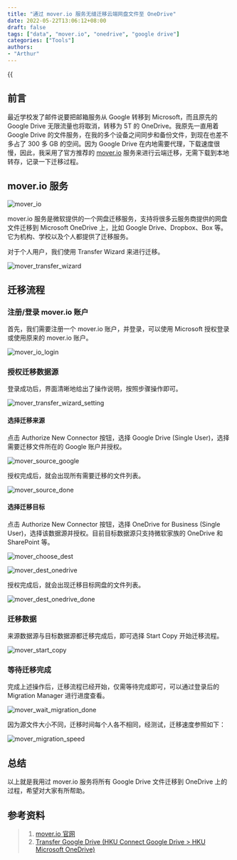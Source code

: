```yaml
---
title: "通过 mover.io 服务无缝迁移云端网盘文件至 OneDrive"
date: 2022-05-22T13:06:12+08:00
draft: false
tags: ["data", "mover.io", "onedrive", "google drive"]
categories: ["Tools"]
authors:
- "Arthur"
---
```


{{<audio src="http://pseudoyu.oss-cn-hangzhou.aliyuncs.com/audios/here_after_us.mp3" caption="《后来的我们 - 五月天》" >}}

## 前言

最近学校发了邮件说要把邮箱服务从 Google 转移到 Microsoft，而且原先的 Google Drive 无限流量也将取消，转移为 5T 的 OneDrive。我原先一直用着 Google Drive 的文件服务，在我的多个设备之间同步和备份文件，到现在也差不多占了 300 多 GB 的空间。因为 Google Drive 在内地需要代理，下载速度很慢，因此，我采用了官方推荐的 [mover.io](https://mover.io) 服务来进行云端迁移，无需下载到本地转存，记录一下迁移过程。

## mover.io 服务

![mover_io](https://pseudoyu.oss-cn-hangzhou.aliyuncs.com/images/mover_io.png)

mover.io 服务是微软提供的一个网盘迁移服务，支持将很多云服务商提供的网盘文件迁移到 Microsoft OneDrive 上，比如 Google Drive、Dropbox、Box 等。它为机构、学校以及个人都提供了迁移服务。

对于个人用户，我们使用 Transfer Wizard 来进行迁移。

![mover_transfer_wizard](https://pseudoyu.oss-cn-hangzhou.aliyuncs.com/images/mover_transfer_wizard.png)

## 迁移流程

### 注册/登录 mover.io 账户

首先，我们需要注册一个 mover.io 账户，并登录，可以使用 Microsoft 授权登录或使用原来的 mover.io 账户。

![mover_io_login](https://pseudoyu.oss-cn-hangzhou.aliyuncs.com/images/mover_io_login.png)

### 授权迁移数据源

登录成功后，界面清晰地给出了操作说明，按照步骤操作即可。

![mover_transfer_wizard_setting](https://pseudoyu.oss-cn-hangzhou.aliyuncs.com/images/mover_transfer_wizard_setting.png)

#### 选择迁移来源

点击 Authorize New Connector 按钮，选择 Google Drive (Single User)，选择需要迁移文件所在的 Google 账户并授权。

![mover_source_google](https://pseudoyu.oss-cn-hangzhou.aliyuncs.com/images/mover_source_google.png)

授权完成后，就会出现所有需要迁移的文件列表。

![mover_source_done](https://pseudoyu.oss-cn-hangzhou.aliyuncs.com/images/mover_source_done.png)

#### 选择迁移目标

点击 Authorize New Connector 按钮，选择 OneDrive for Business (Single User)，选择该数据源并授权。目前目标数据源只支持微软家族的 OneDrive 和 SharePoint 等。

![mover_choose_dest](https://pseudoyu.oss-cn-hangzhou.aliyuncs.com/images/mover_choose_dest.png)

![mover_dest_onedrive](https://pseudoyu.oss-cn-hangzhou.aliyuncs.com/images/mover_dest_onedrive.png)

授权完成后，就会出现迁移目标网盘的文件列表。

![mover_dest_onedrive_done](https://pseudoyu.oss-cn-hangzhou.aliyuncs.com/images/mover_dest_onedrive_done.png)

### 迁移数据

来源数据源与目标数据源都迁移完成后，即可选择 Start Copy 开始迁移流程。

![mover_start_copy](https://pseudoyu.oss-cn-hangzhou.aliyuncs.com/images/mover_start_copy.png)

### 等待迁移完成

完成上述操作后，迁移流程已经开始，仅需等待完成即可，可以通过登录后的 Migration Manager 进行进度查看。

![mover_wait_migration_done](https://pseudoyu.oss-cn-hangzhou.aliyuncs.com/images/mover_wait_migration_done.png)

因为源文件大小不同，迁移时间每个人各不相同，经测试，迁移速度参照如下：

![mover_migration_speed](https://pseudoyu.oss-cn-hangzhou.aliyuncs.com/images/mover_migration_speed.png)

## 总结

以上就是我用过 mover.io 服务将所有 Google Drive 文件迁移到 OneDrive 上的过程，希望对大家有所帮助。

## 参考资料

> 1. [mover.io 官网](https://mover.io/)
> 2. [Transfer Google Drive
(HKU Connect Google Drive > HKU Microsoft OneDrive)](https://its.hku.hk/kb/ways-on-reducing-storage-on-google-drive-google-photos-and-gmail/#b-transfer-google-drive)